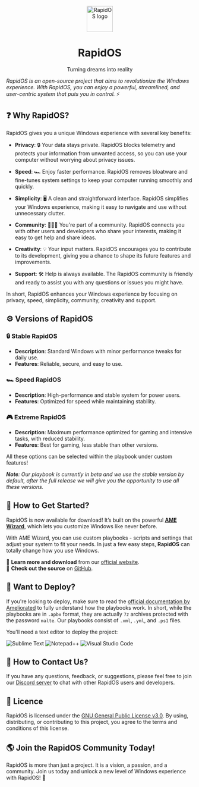 <p align="center"><a href="https://github.com/rapid-community/RapidOS"><img src="https://i.imgur.com/SFzTWk3.png" alt="RapidOS logo" height="70"/></a></p>
<h1 align="center">RapidOS</h1>
<p align="center">Turning dreams into reality</p>

*RapidOS is an open-source project that aims to revolutionize the Windows experience. With RapidOS, you can enjoy a powerful, streamlined, and user-centric system that puts you in control.* :zap:

## <a name="why rapidos">:question: Why RapidOS?</a>

RapidOS gives you a unique Windows experience with several key benefits:

- **Privacy**: :lock: Your data stays private. RapidOS blocks telemetry and protects your information from unwanted access, so you can use your computer without worrying about privacy issues.

- **Speed**: :racing_car: Enjoy faster performance. RapidOS removes bloatware and fine-tunes system settings to keep your computer running smoothly and quickly.

- **Simplicity**: :desktop_computer: A clean and straightforward interface. RapidOS simplifies your Windows experience, making it easy to navigate and use without unnecessary clutter.

- **Community**: :people_holding_hands: You're part of a community. RapidOS connects you with other users and developers who share your interests, making it easy to get help and share ideas.

- **Creativity**: :bulb: Your input matters. RapidOS encourages you to contribute to its development, giving you a chance to shape its future features and improvements.

- **Support**: :hammer_and_wrench: Help is always available. The RapidOS community is friendly and ready to assist you with any questions or issues you might have.

In short, RapidOS enhances your Windows experience by focusing on privacy, speed, simplicity, community, creativity and support.

## <a name="versions of rapidos">:gear: Versions of RapidOS</a>

### :lock: Stable RapidOS
- **Description**: Standard Windows with minor performance tweaks for daily use.
- **Features**: Reliable, secure, and easy to use.

### :racing_car: Speed RapidOS
- **Description**: High-performance and stable system for power users.
- **Features**: Optimized for speed while maintaining stability.

### :video_game: Extreme RapidOS
- **Description**: Maximum performance optimized for gaming and intensive tasks, with reduced stability.
- **Features**: Best for gaming, less stable than other versions.

All these options can be selected within the playbook under custom features!

***Note**: Our playbook is currently in beta and we use the stable version by default, after the full release we will give you the opportunity to use all these versions.*

## <a name="how to get started">🔨 How to Get Started?</a>
RapidOS is now available for download! It’s built on the powerful **[AME Wizard](https://ameliorated.io/)**, which lets you customize Windows like never before.

With AME Wizard, you can use custom playbooks - scripts and settings that adjust your system to fit your needs. In just a few easy steps, **RapidOS** can totally change how you use Windows.

🔗 **Learn more and download** from our [official website](https://rapid-community.ru).  
🔗 **Check out the source** on [GitHub](https://github.com/rapid-community/RapidOS/releases).

## <a name="want to deploy">🔨 Want to Deploy?</a>

If you're looking to deploy, make sure to read the [official documentation by Ameliorated](https://docs.ameliorated.io/) to fully understand how the playbooks work. In short, while the playbooks are in `.apbx` format, they are actually `7z` archives protected with the password `malte`. Our playbooks consist of `.xml`, `.yml`, and `.ps1` files.

You'll need a text editor to deploy the project:

![Sublime Text](https://img.shields.io/badge/sublime_text-%23575757.svg?style=for-the-badge&logo=sublime-text&logoColor=important)
![Notepad++](https://img.shields.io/badge/Notepad++-90E59A.svg?style=for-the-badge&logo=notepad%2b%2b&logoColor=black)
![Visual Studio Code](https://img.shields.io/badge/Visual%20Studio%20Code-0078d7.svg?style=for-the-badge&logo=visual-studio-code&logoColor=white)

## <a name="how to contact us">📧 How to Contact Us?</a>

If you have any questions, feedback, or suggestions, please feel free to join our [Discord server](https://dsc.gg/rapid-community) to chat with other RapidOS users and developers.

## <a name="license">:page_facing_up: Licence</a>

RapidOS is licensed under the [GNU General Public License v3.0](https://github.com/rapid-community/RapidOS/blob/main/LICENSE). By using, distributing, or contributing to this project, you agree to the terms and conditions of this license.

## :earth_americas: Join the RapidOS Community Today!

RapidOS is more than just a project. It is a vision, a passion, and a community. Join us today and unlock a new level of Windows experience with RapidOS! :star2:
